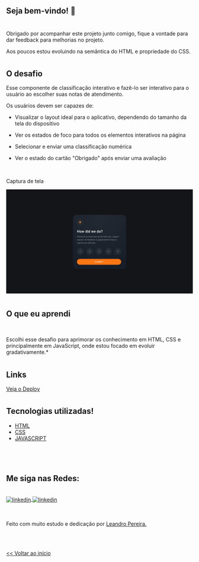 <div id="top">

## Seja bem-vindo! 👋

<h1></h1>

Obrigado por acompanhar este projeto junto comigo, fique a vontade para dar feedback para melhorias no projeto.

Aos poucos estou evoluindo na semântica do HTML e propriedade do CSS. 

<h1></h1>

    

## O desafio



Esse componente de classificação interativo e fazê-lo ser interativo para o usuário ao escolher suas notas de atendimento.


Os usuários devem ser capazes de:

- Visualizar o layout ideal para o aplicativo, dependendo do tamanho da tela do dispositivo

- Ver os estados de foco para todos os elementos interativos na página

- Selecionar e enviar uma classificação numérica

- Ver o estado do cartão "Obrigado" após enviar uma avaliação

<br>

Captura de tela

![Visualização do design para o desafio de codificação do componente de classificação interativa](./design/desktop-design.jpg)

<h1></h1>

## O que eu aprendi

<br>

Escolhi esse desafio para aprimorar os conhecimento em HTML, CSS e principalmente em JavaScript, onde estou focado em evoluir gradativamente.*

<h1>

## Links

<a href="https://avaliacaocliente.netlify.app/" target="_blank">Veja o Deploy</a>

<h1></h1>

## Tecnologias utilizadas!

- [HTML](https://developer.mozilla.org/pt-BR/docs/Web/HTML)<br>
- [CSS](https://developer.mozilla.org/pt-BR/docs/Learn/Getting_started_with_the_web/CSS_basics)<br>
- [JAVASCRIPT](https://developer.mozilla.org/pt-BR/docs/Web/JavaScript/Guide/Introduction)
<br>
<br>


<h1></h1>

## Me siga nas Redes:
<br>
<a href="https://linkedin.com/in/leandropereira-dev/" target="_blank">
    <img align="center" src="https://img.shields.io/badge/LinkedIn-0077B5?style=for-the-badge&logo=linkedin&logoColor=white" alt="linkedin"/>
</a>
<a href="https://www.instagram.com/le_codigo/" target="_blank">
    <img align="center" src="https://img.shields.io/badge/Instagram-E4405F?style=for-the-badge&logo=instagram&logoColor=white/le_codigo" alt="linkedin"/>
</a> 

<br>
<br>
<br>



Feito com muito estudo e dedicação por <a href="https://github.com/OLeandroPereira" target="_blank">Leandro Pereira.</a>

<br>
<br>

<a href="#top"> << Voltar ao início</a>